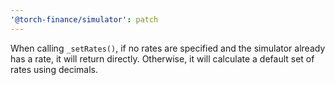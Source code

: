 ```yaml
---
'@torch-finance/simulator': patch
---
```


When calling `_setRates()`, if no rates are specified and the simulator already has a rate, it will return directly. Otherwise, it will calculate a default set of rates using decimals.
